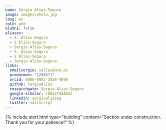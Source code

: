 ```yaml
---
name: Sergio Alías-Segura
image: images/photo.jpg
lang: en
role: phd
alumni: false
aliases:
  - S. Alías-Segura
  - S Alías-Segura
  - Sergio Alías-Segura
  - S. Alias-Segura
  - S Alias-Segura
  - Sergio Alias-Segura
links:
  emailsergio: salias@ucm.es
  producmen: "1290571"
  orcid: 0000-0002-2928-4890
  github: SergioAlias
  researchgate: Sergio-Alias-Segura
  google-scholar: cbMisY4AAAAJ
  linkedin: sergioaliaseg
  twitter: saliscript
---
```


{%
  include alert.html
  type="building"
  content="Section under construction. Thank you for your patience!"
%}